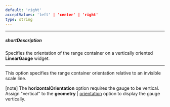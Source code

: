 ```yaml
---
default: 'right'
acceptValues: 'left' | 'center' | 'right'
type: string
---
```

---
##### shortDescription
Specifies the orientation of the range container on a vertically oriented **LinearGauge** widget.

---
This option specifies the range container orientation relative to an invisible scale line.

[note] The **horizontalOrientation** option requires the gauge to be vertical. Assign "vertical" to the **geometry** | [orientation](/api-reference/20%20Data%20Visualization%20Widgets/40%20dxLinearGauge/1%20Configuration/geometry/orientation.md '/Documentation/ApiReference/Data_Visualization_Widgets/dxLinearGauge/Configuration/geometry/#orientation') option to display the gauge vertically.